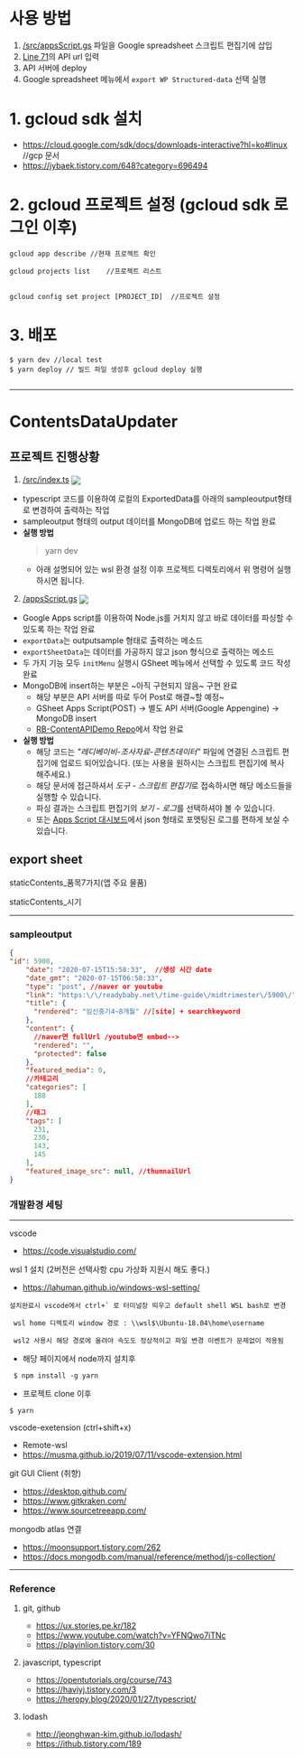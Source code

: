 # 사용 방법
1. [/src/appsScript.gs](https://github.com/epicmobile18/RB-ContentAPIDemo/blob/master/src/appsScript.gs) 파일을 Google spreadsheet 스크립트 편집기에 삽입
2. [Line 71](https://github.com/epicmobile18/RB-ContentAPIDemo/blob/master/src/appsScript.gs#L71)의 API url 입력
3. API 서버에 deploy
4. Google spreadsheet 메뉴에서 `export WP Structured-data` 선택 실행
 
# 1. gcloud sdk 설치
- https://cloud.google.com/sdk/docs/downloads-interactive?hl=ko#linux  //gcp 문서
- https://jybaek.tistory.com/648?category=696494
# 2. gcloud 프로젝트 설정 (gcloud sdk 로그인 이후)
```
gcloud app describe //현재 프로젝트 확인

gcloud projects list    //프로젝트 리스트


gcloud config set project [PROJECT_ID]  //프로젝트 설정

```
# 3. 배포

```
$ yarn dev //local test
$ yarn deploy // 빌드 파일 생성후 gcloud deploy 실행


```
---
# ContentsDataUpdater
## 프로젝트 진행상황  
1. [/src/index.ts](https://github.com/epicmobile18/RB-ContentsDataUpdater/blob/master/src/index.ts) <img src="https://img.shields.io/badge/status-complete-green" align = "center"/>
  - typescript 코드를 이용하여 로컬의 ExportedData를 아래의 sampleoutput형태로 변경하여 출력하는 작업 
  - sampleoutput 형태의 output 데이터를 MongoDB에 업로드 하는 작업 완료
  - **실행 방법**
    > yarn dev  
    - 아래 설명되어 있는 wsl 환경 설정 이후 프로젝트 디렉토리에서 위 명령어 실행하시면 됩니다.
    
  
2. [/appsScript.gs](https://github.com/epicmobile18/RB-ContentsDataUpdater/blob/master/appsScript.gs) <img src="https://img.shields.io/badge/status-complete-green" align = "center"/>
  - Google Apps script를 이용하여 Node.js를 거치지 않고 바로 데이터를 파싱할 수 있도록 하는 작업 완료
  - `exportData`는 outputsample 형태로 출력하는 메소드
  - `exportSheetData`는 데이터를 가공하지 않고 json 형식으로 출력하는 메소드
  - 두 가지 기능 모두 `initMenu` 실행시 GSheet 메뉴에서 선택할 수 있도록 코드 작성 완료
  - MongoDB에 insert하는 부분은 ~아직 구현되지 않음~ 구현 완료
    - 해당 부분은 API 서버를 따로 두어 Post로 해결~할 예정~
    - GSheet Apps Script(POST) → 별도 API 서버(Google Appengine) → MongoDB insert
    - [RB-ContentAPIDemo Repo](https://github.com/epicmobile18/RB-ContentAPIDemo)에서 작업 완료
  - **실행 방법**
    - 해당 코드는 *"레디베이비-조사자료-콘텐츠데이터"* 파일에 연결된 스크립트 편집기에 업로드 되어있습니다. (또는 사용을 원하시는 스크립트 편집기에 복사 해주세요.)
    - 해당 문서에 접근하셔서 *도구 - 스크립트 편집기*로 접속하시면 해당 메소드들을 실행할 수 있습니다.
    - 파싱 결과는 스크립트 편집기의 *보기 - 로그*를 선택하셔야 볼 수 있습니다.
    - 또는 [Apps Script 대시보드](https://script.google.com/home/projects/1zJqA3cGaBHupIo2tj31cNeTGEWcPCtTFb_DB_SkFHSlYNPz7NB7fcpPO/executions?run_as=1)에서 json 형태로 포맷팅된 로그를 편하게 보실 수 있습니다.

## export sheet

staticContents_품목7가지(앱 주요 물품)

staticContents_시기

<hr/>

### sampleoutput
```json
{
"id": 5900,
    "date": "2020-07-15T15:58:33",  //생성 시간 date
    "date_gmt": "2020-07-15T06:58:33",
    "type": "post", //naver or youtube 
    "link": "https:\/\/readybaby.net\/time-guide\/midtrimester\/5900\/", //fullUrl
    "title": {
      "rendered": "임신중기4~8개월" //[site] + searchkeyword
    },
    "content": {
      //naver면 fullUrl /youtube면 embed-->
      "rendered": "",
      "protected": false
    },    
    "featured_media": 0, 
    //카테고리
    "categories": [
      188
    ],
    //태그
    "tags": [
      231,
      230,
      143,
      145
    ],
    "featured_image_src": null, //thumnailUrl      
}
```


### 개발환경 세팅
 <hr>

vscode
* https://code.visualstudio.com/

wsl 1 설치 (2버전은 선택사항  cpu 가상화 지원시 해도 좋다.)

* https://lahuman.github.io/windows-wsl-setting/
```
설치완료시 vscode에서 ctrl+` 로 터미널창 띄우고 default shell WSL bash로 변경

 wsl home 디렉토리 window 경로 : \\wsl$\Ubuntu-18.04\home\username

 wsl2 사용시 해당 경로에 올려야 속도도 정상적이고 파일 변경 이벤트가 문제없이 적용됨
```
*  해당 페이지에서 node까지 설치후 

```
 $ npm install -g yarn
 ```
* 프로젝트 clone 이후 

 ```
 $ yarn 
```

vscode-exetension (ctrl+shift+x)

* Remote-wsl
* https://musma.github.io/2019/07/11/vscode-extension.html


git GUI Client (취향)

* https://desktop.github.com/
* https://www.gitkraken.com/
* https://www.sourcetreeapp.com/



 
mongodb atlas 연결 
* https://moonsupport.tistory.com/262
* https://docs.mongodb.com/manual/reference/method/js-collection/

<hr>

### Reference

1. git, github
    - https://ux.stories.pe.kr/182
    - https://www.youtube.com/watch?v=YFNQwo7iTNc
    - https://playinlion.tistory.com/30

2. javascript, typescript
    - https://opentutorials.org/course/743
    - https://haviyj.tistory.com/3
    - https://heropy.blog/2020/01/27/typescript/  

3. lodash
    - http://jeonghwan-kim.github.io/lodash/
    - https://ithub.tistory.com/189

